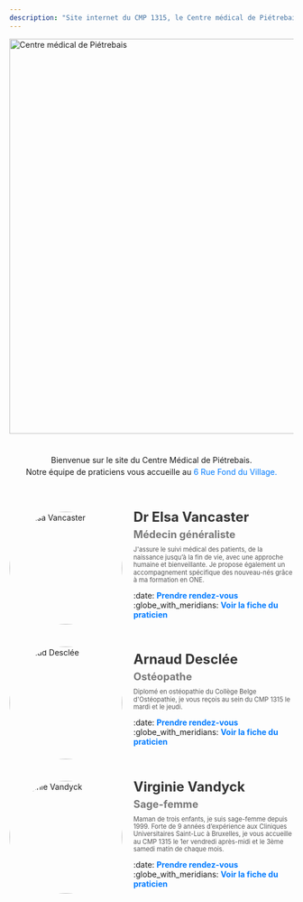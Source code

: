```yaml
---
description: "Site internet du CMP 1315, le Centre médical de Piétrebais."
---
```


<div style="display: flex; justify-content: center; align-items: center;">
    <img src="/images/logo-CMP1315-cropped.png" alt="Centre médical de Piétrebais" width="700px">
</div>

<br>
<br>
     
<div style="text-align: center; line-height: 1.2;">
    <p style="margin: 5px 0;">Bienvenue sur le site du Centre Médical de Piétrebais.</p>
    <p style="margin: 5px 0;">
        Notre équipe de praticiens vous accueille au 
        <a href="https://g.page/docteur-elsa-vancaster?share" target="_blank" style="text-decoration: none; color: #007BFF;">
            6 Rue Fond du Village.
        </a>
    </p>
</div>

<br>
<br>
<br>

<div style="display: flex; align-items: center; gap: 20px; flex-wrap: wrap; max-width: 700px;">
    <img src="/images/docteur-elsa-vancaster.jpeg" alt="Dr Elsa Vancaster" 
         style="width: 200px; height: 200px; border-radius: 50%; object-fit: cover; flex-shrink: 0;">
    <div style="flex: 1; min-width: 250px;">
        <h2 style="margin: 0; font-size: 1.7em; color: #333;">Dr Elsa Vancaster</h2>
        <h3 style="margin: 5px 0 10px; font-size: 1.3em; color: #777;">Médecin généraliste</h3>
        <p style="margin-top: 3px; font-size: 0.8em; color: #555; line-height: 1.2;">
            J'assure le suivi médical des patients, de la naissance jusqu’à la fin de vie, 
            avec une approche humaine et bienveillante. Je propose également un accompagnement spécifique 
            des nouveau-nés grâce à ma formation en ONE.
        </p>
        <p style="margin-top: 10px;">
            :date: <a href="https://docteurelsavancaster.mikrono.com/" target="_blank" 
                  style="text-decoration: none; color: #007BFF; font-weight: bold;">
                  Prendre rendez-vous</a>  
            <br>
            :globe_with_meridians: <a href="/medecin-generaliste/elsa-vancaster/"
                  style="text-decoration: none; color: #007BFF; font-weight: bold;">
                  Voir la fiche du praticien</a>
        </p>
    </div>
</div>

<br>
<br>

<div style="display: flex; align-items: center; gap: 20px; flex-wrap: wrap; max-width: 700px;">
    <img src="/images/arnaud-desclee.avif" alt="Arnaud Desclée" 
         style="width: 200px; height: 200px; border-radius: 50%; object-fit: cover; flex-shrink: 0;">
    <div style="flex: 1; min-width: 250px;">
        <h2 style="margin: 0; font-size: 1.7em; color: #333;">Arnaud Desclée</h2>
        <h3 style="margin: 5px 0 10px; font-size: 1.3em; color: #777;">Ostéopathe</h3>
        <p style="margin-top: 3px; font-size: 0.8em; color: #555; line-height: 1.2;">
            Diplomé en ostéopathie du Collège Belge d'Ostéopathie, je vous reçois au sein du CMP 1315 le mardi et le jeudi.
        </p>
        <p style="margin-top: 10px;">
            :date: <a href="https://www.osteopathearnauddesclee.com/" target="_blank" 
                  style="text-decoration: none; color: #007BFF; font-weight: bold;">
                  Prendre rendez-vous</a>  
            <br>
            :globe_with_meridians: <a href="/osteopathe/arnaud-desclee/" 
                  style="text-decoration: none; color: #007BFF; font-weight: bold;">
                  Voir la fiche du praticien</a>
        </p>
    </div>
</div>

<br>
<br>

<div style="display: flex; align-items: center; gap: 20px; flex-wrap: wrap; max-width: 700px;">
    <img src="/images/virginie-vandyck.jpg" alt="Virginie Vandyck" 
         style="width: 200px; height: 200px; border-radius: 50%; object-fit: cover; flex-shrink: 0;">
    <div style="flex: 1; min-width: 250px;">
        <h2 style="margin: 0; font-size: 1.7em; color: #333;">Virginie Vandyck</h2>
        <h3 style="margin: 5px 0 10px; font-size: 1.3em; color: #777;">Sage-femme</h3>
        <p style="margin-top: 3px; font-size: 0.8em; color: #555; line-height: 1.2;">
            Maman de trois enfants, je suis sage-femme depuis 1999.
            Forte de 9 années d’expérience aux Cliniques Universitaires Saint-Luc à Bruxelles, je vous accueille au CMP 1315 le 1er vendredi après-midi et le 3ème samedi matin de chaque mois.
        </p>
        <p style="margin-top: 10px;">
            :date: <a href="#" target="_blank" 
                  style="text-decoration: none; color: #007BFF; font-weight: bold;">
                  Prendre rendez-vous</a>  
            <br>
            :globe_with_meridians: <a href="/sage-femme/virginie-vandyck/" 
                  style="text-decoration: none; color: #007BFF; font-weight: bold;">
                  Voir la fiche du praticien</a>
        </p>
    </div>
</div>